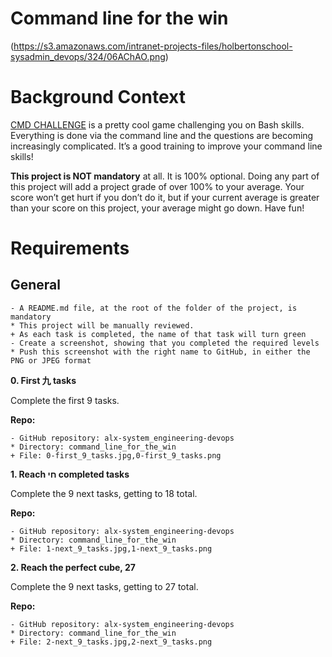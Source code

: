 # Command line for the win

(https://s3.amazonaws.com/intranet-projects-files/holbertonschool-sysadmin_devops/324/06AChAO.png)

# Background Context

[CMD CHALLENGE](https://cmdchallenge.com) is a pretty cool game challenging you on Bash skills. Everything is done via the command line and the questions are becoming increasingly complicated. It’s a good training to improve your command line skills!

**This project is NOT mandatory** at all. It is 100% optional. Doing any part of this project will add a project grade of over 100% to your average. Your score won’t get hurt if you don’t do it, but if your current average is greater than your score on this project, your average might go down. Have fun!

# Requirements

## General

    - A README.md file, at the root of the folder of the project, is mandatory
    * This project will be manually reviewed.
    + As each task is completed, the name of that task will turn green
    - Create a screenshot, showing that you completed the required levels
    * Push this screenshot with the right name to GitHub, in either the PNG or JPEG format


**0. First 九 tasks**

Complete the first 9 tasks.

**Repo:**

    - GitHub repository: alx-system_engineering-devops
    * Directory: command_line_for_the_win
    + File: 0-first_9_tasks.jpg,0-first_9_tasks.png


**1. Reach חי completed tasks**

Complete the 9 next tasks, getting to 18 total.

**Repo:**

    - GitHub repository: alx-system_engineering-devops
    * Directory: command_line_for_the_win
    + File: 1-next_9_tasks.jpg,1-next_9_tasks.png


**2. Reach the perfect cube, 27**

Complete the 9 next tasks, getting to 27 total.

**Repo:**

    - GitHub repository: alx-system_engineering-devops
    * Directory: command_line_for_the_win
    + File: 2-next_9_tasks.jpg,2-next_9_tasks.png
